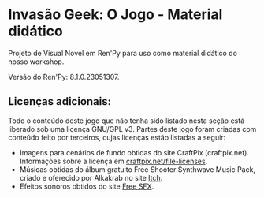 # Invasão Geek: O Jogo - Material didático

Projeto de Visual Novel em Ren'Py para uso como material didático do nosso workshop.

Versão do Ren'Py: 8.1.0.23051307.

## Licenças adicionais:

Todo o conteúdo deste jogo que não tenha sido listado nesta seção está liberado sob uma licença GNU/GPL v3. Partes deste jogo foram criadas com conteúdo feito por terceiros, cujas licenças estão listadas a seguir:

- Imagens para cenários de fundo obtidas do site CraftPix (craftpix.net). Informações sobre a licença em [craftpix.net/file-licenses](https://craftpix.net/file-licenses/).
- Músicas obtidas do álbum gratuito Free Shooter Synthwave Music Pack, criado e oferecido por Alkakrab no site [Itch](https://alkakrab.itch.io/free-shooter-synthwave-music-pack).
- Efeitos sonoros obtidos do site [Free SFX](https://freesfx.co.uk/).